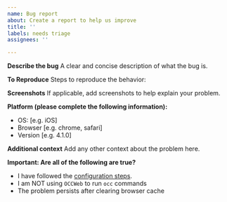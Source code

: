 ```yaml
---
name: Bug report
about: Create a report to help us improve
title: ''
labels: needs triage
assignees: ''

---
```


**Describe the bug**
A clear and concise description of what the bug is.

**To Reproduce**
Steps to reproduce the behavior:

**Screenshots**
If applicable, add screenshots to help explain your problem.

**Platform (please complete the following information):**

- OS: [e.g. iOS]
- Browser [e.g. chrome, safari]
- Version [e.g. 4.1.0]

**Additional context**
Add any other context about the problem here.

**Important: Are all of the following are true?**

- I have followed the [configuration steps](https://github.com/pulsejet/memories/wiki/Configuration).
- I am NOT using `OCCWeb` to run `occ` commands
- The problem persists after clearing browser cache
